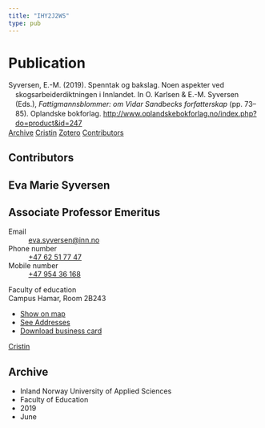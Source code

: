 ```yaml
---
title: "IHY2J2WS"
type: pub
---
```

<h1>Publication</h1>
<article id="csl-bib-container-IHY2J2WS" class="csl-bib-container">
  <div class="csl-bib-body" style="line-height: 1.35; padding-left: 1em; text-indent:-1em;">
  <div class="csl-entry">Syversen, E.-M. (2019). Spenntak og bakslag. Noen aspekter ved skogsarbeiderdiktningen i Innlandet. In O. Karlsen &amp; E.-M. Syversen (Eds.), <i>Fattigmannsblommer: om Vidar Sandbecks forfatterskap</i> (pp. 73&#x2013;85). Oplandske bokforlag. <a href="http://www.oplandskebokforlag.no/index.php?do=product&amp;id=247">http://www.oplandskebokforlag.no/index.php?do=product&amp;id=247</a></div>
</div>
  <div class="csl-bib-buttons">
    <a href="#taxonomy-article-IHY2J2WS" class="csl-bib-button">Archive</a>
    <a href alt="Cristin URL" class="csl-bib-button">Cristin</a>
    <a href alt="Zotero URL" class="csl-bib-button">Zotero</a>
    <a href="#contributors-article-IHY2J2WS" class="csl-bib-button">Contributors</a>
  </div>
  <div id="csl-bib-meta-container-IHY2J2WS"></div>
</article>
<div id="csl-bib-meta-IHY2J2WS" class="csl-bib-meta">
  <article id="contributors-article-IHY2J2WS" class="contributors-article">
    <h1>Contributors</h1>
    <div class="personas">
<div class="vrtx-hinn-person-card">
<div class="photo">
<i class="lar la-user-circle missing-person"></i>
</div>
<div class="info">
<hgroup><h1>Eva Marie Syversen</h1>
<h2>Associate Professor Emeritus</h2>
</hgroup><dl>
<dt>Email</dt>
<dd>
<a href="mailto:eva.syversen@inn.no">eva.syversen@inn.no</a>
</dd>
<dt>Phone number</dt>
<dd><a href="tel:+4762517747">
+47 62 51 77 47
</a></dd>
<dt>Mobile number</dt>
<dd><a href="tel:+4795436168">
+47 954 36 168
</a></dd>
</dl>
<p>
Faculty of education<br>
Campus Hamar,
Room 2B243
</p>
<ul class="vrtx-hinn-links">
<li><a href="https://www.google.com/maps?q=60.796320,%2011.074390">Show on map</a></li>
<li><a href="https://www.inn.no/english/find-an-employee/eva-syversen.html#vrtx-hinn-addresses">See Addresses</a></li>
<li><a href="https://www.inn.no/english/find-an-employee/eva-syversen.html?vrtx=vcf">Download business card</a></li>
</ul>
</div>
</div>
<a href="https://app.cristin.no/persons/show.jsf?id=100353" alt="Cristin URL" class="personas-cristin">Cristin</a>
</div>
  </article>
  <article id="taxonomy-article-IHY2J2WS" class="taxonomy-article">
    <h1>Archive</h1>
    <ul>
      <li>Inland Norway University of Applied Sciences</li>
      <li>Faculty of Education</li>
      <li>2019</li>
      <li>June</li>
    </ul>
  </article>
</div>
